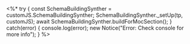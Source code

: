 <%*
try {
	const SchemaBuildingSynther =  customJS.SchemaBuildingSynther;
	SchemaBuildingSynther._setUp(tp, customJS);
	await SchemaBuildingSynther.buildForMocSection();
} catch(error) {
	console.log(error);
	new Notice("Error: Check console for more info");
}
%>